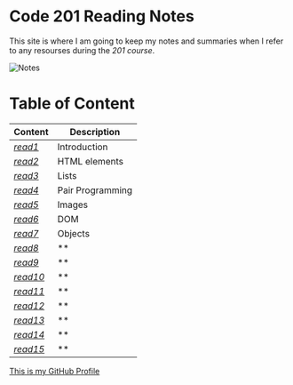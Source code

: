 # Code 201 Reading Notes

This site is where I am going to keep my notes and summaries when I refer to any resourses during the *201 course*.

![Notes](https://store-images.s-microsoft.com/image/apps.3179.13899725065627034.cde70839-621b-4895-8adf-f523b0117ad5.abc02c28-8d42-4aa4-b4d7-1c63ffe3992e?mode=scale&q=90&h=300&w=300)

# Table of Content

 | Content      | Description
------------      | ------------
*[read1](https://sondos-braim.github.io/reading-notes201/class-01)* | Introduction
*[read2](https://sondos-braim.github.io/reading-notes201/read02)* | HTML elements
*[read3](https://sondos-braim.github.io/reading-notes201/read03)* | Lists
*[read4](https://sondos-braim.github.io/reading-notes201/read04)* | Pair Programming
*[read5](https://sondos-braim.github.io/reading-notes201/read05)* | Images
*[read6](https://sondos-braim.github.io/reading-notes201/read06)* | DOM
*[read7](https://sondos-braim.github.io/reading-notes201/read07)* | Objects
*[read8]()* | **
*[read9]()* | **
*[read10]()* | **
*[read11]()* | **
*[read12]()* | **
*[read13]()* | **
*[read14]()* | **
*[read15]()* | **


[This is my GitHub Profile](https://github.com/Sondos-Braim) 
